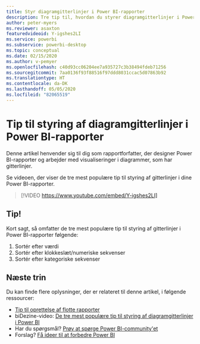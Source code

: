 ```yaml
---
title: Styr diagramgitterlinjer i Power BI-rapporter
description: Tre tip til, hvordan du styrer diagramgitterlinjer i Power BI-rapportvisualiseringer, i Power BI Desktop eller i Power BI-tjenesten.
author: peter-myers
ms.reviewer: asaxton
featuredvideoid: Y-igshes2LI
ms.service: powerbi
ms.subservice: powerbi-desktop
ms.topic: conceptual
ms.date: 02/15/2020
ms.author: v-pemyer
ms.openlocfilehash: c40d93cc06204ee7a935727c3b38494fdeb71256
ms.sourcegitcommit: 7aa0136f93f88516f97ddd8031ccac5d07863b92
ms.translationtype: HT
ms.contentlocale: da-DK
ms.lasthandoff: 05/05/2020
ms.locfileid: "82065519"
---
```

# <a name="tips-to-control-chart-gridlines-in-power-bi-reports"></a>Tip til styring af diagramgitterlinjer i Power BI-rapporter

Denne artikel henvender sig til dig som rapportforfatter, der designer Power BI-rapporter og arbejder med visualiseringer i diagrammer, som har gitterlinjer.

Se videoen, der viser de tre mest populære tip til styring af gitterlinjer i dine Power BI-rapporter.

> [!VIDEO https://www.youtube.com/embed/Y-igshes2LI]

## <a name="tips"></a>Tip!

Kort sagt, så omfatter de tre mest populære tip til styring af gitterlinjer i Power BI-rapporter følgende:

1. Sortér efter værdi
1. Sortér efter klokkeslæt/numeriske sekvenser
1. Sortér efter kategoriske sekvenser

## <a name="next-steps"></a>Næste trin

Du kan finde flere oplysninger, der er relateret til denne artikel, i følgende ressourcer:

- [Tip til oprettelse af flotte rapporter](../desktop-tips-and-tricks-for-creating-reports.md)
- biDezine-video: [De tre mest populære tip til styring af diagramgitterlinjer i Power BI](https://www.youtube.com/watch?v=Y-igshes2LI)
- Har du spørgsmål? [Prøv at spørge Power BI-community'et](https://community.powerbi.com/)
- Forslag? [Få ideer til at forbedre Power BI](https://ideas.powerbi.com)
